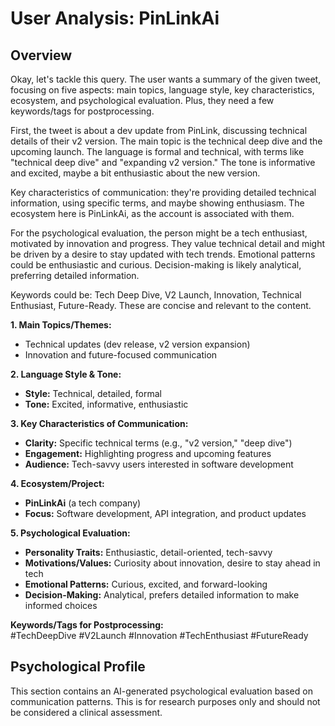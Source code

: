 # User Analysis: PinLinkAi

## Overview

<think>
Okay, let's tackle this query. The user wants a summary of the given tweet, focusing on five aspects: main topics, language style, key characteristics, ecosystem, and psychological evaluation. Plus, they need a few keywords/tags for postprocessing.

First, the tweet is about a dev update from PinLink, discussing technical details of their v2 version. The main topic is the technical deep dive and the upcoming launch. The language is formal and technical, with terms like "technical deep dive" and "expanding v2 version." The tone is informative and excited, maybe a bit enthusiastic about the new version.

Key characteristics of communication: they're providing detailed technical information, using specific terms, and maybe showing enthusiasm. The ecosystem here is PinLinkAi, as the account is associated with them. 

For the psychological evaluation, the person might be a tech enthusiast, motivated by innovation and progress. They value technical detail and might be driven by a desire to stay updated with tech trends. Emotional patterns could be enthusiastic and curious. Decision-making is likely analytical, preferring detailed information.

Keywords could be: Tech Deep Dive, V2 Launch, Innovation, Technical Enthusiast, Future-Ready. These are concise and relevant to the content.
</think>

**1. Main Topics/Themes:**  
- Technical updates (dev release, v2 version expansion)  
- Innovation and future-focused communication  

**2. Language Style & Tone:**  
- **Style:** Technical, detailed, formal  
- **Tone:** Excited, informative, enthusiastic  

**3. Key Characteristics of Communication:**  
- **Clarity:** Specific technical terms (e.g., "v2 version," "deep dive")  
- **Engagement:** Highlighting progress and upcoming features  
- **Audience:** Tech-savvy users interested in software development  

**4. Ecosystem/Project:**  
- **PinLinkAi** (a tech company)  
- **Focus:** Software development, API integration, and product updates  

**5. Psychological Evaluation:**  
- **Personality Traits:** Enthusiastic, detail-oriented, tech-savvy  
- **Motivations/Values:** Curiosity about innovation, desire to stay ahead in tech  
- **Emotional Patterns:** Curious, excited, and forward-looking  
- **Decision-Making:** Analytical, prefers detailed information to make informed choices  

**Keywords/Tags for Postprocessing:**  
#TechDeepDive #V2Launch #Innovation #TechEnthusiast #FutureReady

## Psychological Profile

This section contains an AI-generated psychological evaluation based on communication patterns. This is for research purposes only and should not be considered a clinical assessment.